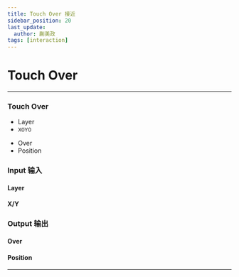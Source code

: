 ```yaml
---
title: Touch Over 接近
sidebar_position: 20
last_update:
  author: 蒯美政
tags: [interaction]
---
```


# Touch Over

---

<div className="patch-container">
    <div className="patch processor">
        <h3>Touch Over</h3>
        <ul className="inputs">
            <li>Layer<span className="checkbox-off"></span></li>
            <li><small>X<span>0</span>Y<span>0</span></small></li>
        </ul>
        <ul className="outputs">
            <li>Over<span className="checkbox-off"></span></li>
            <li>Position<span></span></li>
        </ul>
    </div>
</div>

<div className="port-descriptions">
<div className="inputs">

### Input 输入

#### Layer

#### X/Y


</div>
<div className="outputs">

### Output 输出

#### Over

#### Position

</div>
</div>

------

